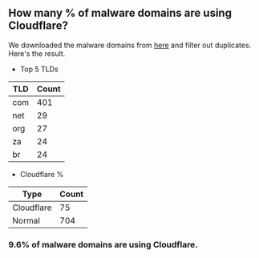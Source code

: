 ## How many % of malware domains are using Cloudflare?


We downloaded the malware domains from [here](https://urlhaus.abuse.ch) and filter out duplicates.
Here's the result.


[//]: # (start replacement)


- Top 5 TLDs

| TLD | Count |
| --- | --- |
| com | 401 |
| net | 29 |
| org | 27 |
| za | 24 |
| br | 24 |


- Cloudflare %

| Type | Count |
| --- | --- |
| Cloudflare | 75 |
| Normal | 704 |


### 9.6% of malware domains are using Cloudflare.